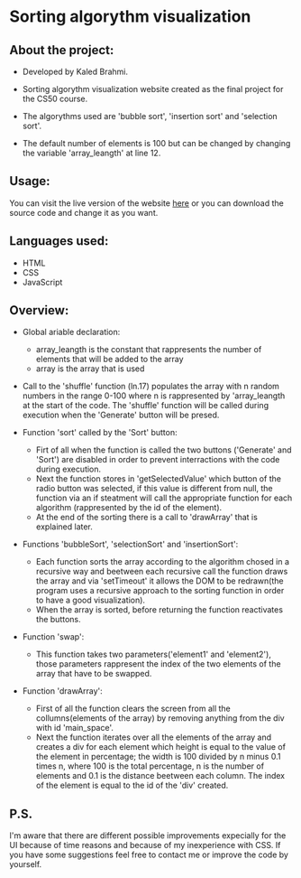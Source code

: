 # Sorting algorythm visualization

## About the project:
* Developed by Kaled Brahmi.

* Sorting algorythm visualization website created as the final project for the CS50 course.

* The algorythms used are 'bubble sort', 'insertion sort' and 'selection sort'.

* The default number of elements is 100 but can be changed by changing the variable 'array_leangth' at line 12.

## Usage:
You can visit the live version of the website [here](https://kaledi03.github.io/sorting-algorithm-visualization-CS50-final-project/) or you can download the source code and change it as you want.

## Languages used:
* HTML
* CSS
* JavaScript

## Overview:
* Global ariable declaration:
  * array_leangth is the constant that rappresents the number of elements that will be added to the array
  * array is the array that is used

* Call to the 'shuffle' function (ln.17) populates the array with n random numbers in the range 0-100 where n is rappresented by 'array_leangth at the start of the code. The 'shuffle' function will be called during execution when the 'Generate' button will be presed.

* Function 'sort' called by the 'Sort' button:
  * Firt of all when the function is called the two buttons ('Generate' and 'Sort') are disabled in order to prevent interractions with the code during execution.
  * Next the function stores in 'getSelectedValue' which button of the radio button was selected, if this value is different from null, the function via an if steatment will call the appropriate function for each algorithm (rappresented by the id of the element).
  * At the end of the sorting there is a call to 'drawArray' that is explained later.

* Functions 'bubbleSort', 'selectionSort' and 'insertionSort':
  * Each function sorts the array according to the algorithm chosed in a recursive way and beetween each recursive call the function draws the array and via 'setTimeout' it allows the DOM to be redrawn(the program uses a recursive approach to the sorting function in order to have a good visualization).
  * When the array is sorted, before returning the function reactivates the buttons.

* Function 'swap':
  * This function takes two parameters('element1' and 'element2'), those parameters rappresent the index of the two elements of the array that have to be swapped.

* Function 'drawArray':
  * First of all the function clears the screen from all the collumns(elements of the array) by removing anything from the div with id 'main_space'.
  * Next the function iterates over all the elements of the array and creates a div for each element which height is equal to the value of the element in percentage; the width is 100 divided by n minus 0.1 times n, where 100 is the total percentage, n is the number of elements and 0.1 is the distance beetween each column. The index of the element is equal to the id of the 'div' created.

## P.S.
I'm aware that there are different possible improvements expecially for the UI because of time reasons and because of my inexperience with CSS.
If you have some suggestions feel free to contact me or improve the code by yourself.
 

